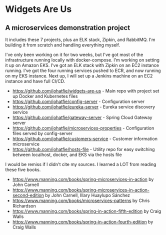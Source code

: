 # Widgets Are Us 
## A microservices demonstration project

It includes these 7 projects, plus an ELK stack, Zipkin, and RabbitMQ.  I'm building it from scratch and handling
everything myself.  

I've only been working on it for two weeks, but I've got most of the infrastructure running locally with docker-compose.
I'm working on setting it up on Amazon EKS. I've got an ELK stack with Zipkin on an EC2 instance running.  I've got
the four running services pushed to ECR, and now running on my EKS instance.  Next up, I will set up a Jenkins machine
on an EC2 instance and have full CI/CD.


- https://github.com/johatfie/widgets-are-us - Main repo with project set up Docker and Kubernetes files
- https://github.com/johatfie/config-server - Configuration server
- https://github.com/johatfie/eureka-server - Eureka service discovery service
- https://github.com/johatfie/gateway-server - Spring Cloud Gateway server
- https://github.com/johatfie/microservices-properties - Configuration files served by config-server
- https://github.com/johatfie/customers-service - Customer information microservice
- https://github.com/johatfie/hosts-file - Utility repo for easy switching between localhost, docker, and EKS via the hosts file


I would be remiss if I didn't cite my sources.  I learned a LOT from reading these five books.  
- https://www.manning.com/books/spring-microservices-in-action by John Carnell
- https://www.manning.com/books/spring-microservices-in-action-second-edition by John Carnell, Illary Huaylupo Sánchez
- https://www.manning.com/books/microservices-patterns by Chris Richardson
- https://www.manning.com/books/spring-in-action-fifth-edition by Craig Walls
- https://www.manning.com/books/spring-in-action-fourth-edition by Craig Walls 